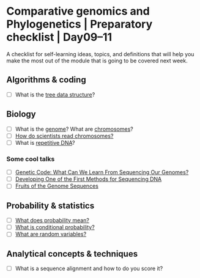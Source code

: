 # Comparative genomics and Phylogenetics | Preparatory checklist | Day09–11

A checklist for self-learning ideas, topics, and definitions that will help you make the most out of the module that is going to be covered next week.

## Algorithms & coding
- [ ] What is the [tree data structure](https://en.wikipedia.org/wiki/Tree_(data_structure))?

## Biology
- [ ] What is the [genome](https://en.wikipedia.org/wiki/Genome)? What are [chromosomes](https://en.wikipedia.org/wiki/Chromosome)?
- [ ] [How do scientists read chromosomes?](https://learn.genetics.utah.edu/content/basics/readchromosomes/)
- [ ] What is [repetitive DNA](https://en.wikipedia.org/wiki/Repeated_sequence_(DNA))?

### Some cool talks
- [ ] [Genetic Code: What Can We Learn From Sequencing Our Genomes?](https://www.ibiology.org/genetics-and-gene-regulation/genetic-code/)
- [ ] [Developing One of the First Methods for Sequencing DNA](https://www.ibiology.org/genetics-and-gene-regulation/sequencing-dna/)
- [ ] [Fruits of the Genome Sequences](https://www.ibiology.org/genetics-and-gene-regulation/fruits-genome-sequences/)

## Probability & statistics
- [ ] [What does probability mean?](https://www.openintro.org/go?id=slide_stat_gdocs_defining_probability&referrer=/book/os/index.php)
- [ ] [What is conditional probability?](https://www.openintro.org/go?id=slide_stat_gdocs_conditional_probability&referrer=/book/os/index.php)
- [ ] [What are random variables?](https://www.openintro.org/go?id=slide_stat_gdocs_random_variables&referrer=/book/os/index.php)

## Analytical concepts & techniques
- [ ] What is a sequence alignment and how to do you score it?
